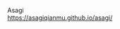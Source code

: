 <p>Asagi<br><a href="https://asagiqianmu.github.io/asagi/">https://asagiqianmu.github.io/asagi/</a></p>
